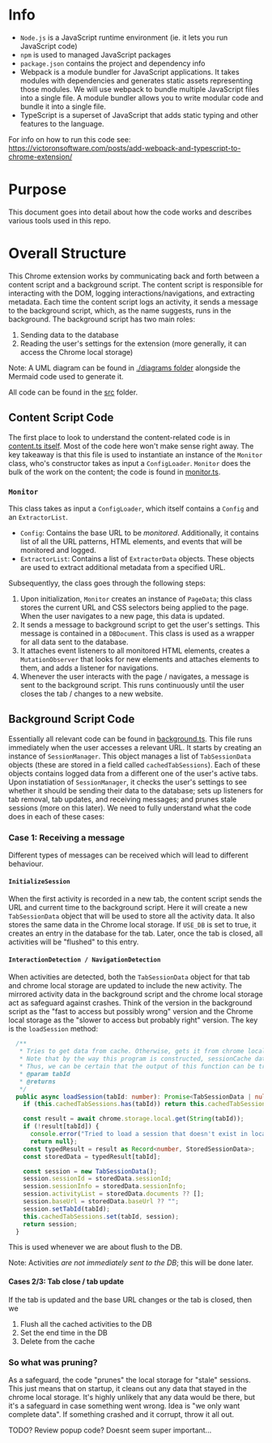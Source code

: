 # Info

- `Node.js` is a JavaScript runtime environment (ie. it lets you run JavaScript code)
- `npm` is used to managed JavaScript packages
- `package.json` contains the project and dependency info
- Webpack is a module bundler for JavaScript applications. It takes modules with dependencies and generates static assets representing those modules. We will use webpack to bundle multiple JavaScript files into a single file. A module bundler allows you to write modular code and bundle it into a single file.
- TypeScript is a superset of JavaScript that adds static typing and other features to the language.

For info on how to run this code see: https://victoronsoftware.com/posts/add-webpack-and-typescript-to-chrome-extension/

# Purpose

This document goes into detail about how the code works and describes various tools used in this repo.

# Overall Structure

This Chrome extension works by communicating back and forth between a content script and a background script. The content script is responsible for interacting with the DOM, logging interactions/navigations, and extracting metadata. Each time the content script logs an activity, it sends a message to the background script, which, as the name suggests, runs in the background. The background script has two main roles:

1. Sending data to the database
2. Reading the user's settings for the extension (more generally, it can access the Chrome local storage)

Note: A UML diagram can be found in [./diagrams folder](./diagrams/mermaid_readme.md) alongside the Mermaid code used to generate it.

All code can be found in the [src](./src/) folder.

## Content Script Code

The first place to look to understand the content-related code is in [content.ts itself](./src/content.ts). Most of the code here won't make sense right away. The key takeaway is that this file is used to instantiate an instance of the `Monitor` class, who's constructor takes as input a `ConfigLoader`. `Monitor` does the bulk of the work on the content; the code is found in [monitor.ts](./src/content/monitor.ts).

### `Monitor`

This class takes as input a `ConfigLoader`, which itself contains a `Config` and an `ExtractorList`.

- `Config`: Contains the base URL to be _monitored_. Additionally, it contains list of all the URL patterns, HTML elements, and events that will be monitored and logged.
- `ExtractorList`: Contains a list of `ExtractorData` objects. These objects are used to extract additional metadata from a specified URL.

Subsequentlyy, the class goes through the following steps:

1. Upon initialization, `Monitor` creates an instance of `PageData`; this class stores the current URL and CSS selectors being applied to the page. When the user navigates to a new page, this data is updated.
2. It sends a message to background script to get the user's settings. This message is contained in a `DBDocument`. This class is used as a wrapper for all data sent to the database.
3. It attaches event listeners to all monitored HTML elements, creates a `MutationObserver` that looks for new elements and attaches elements to them, and adds a listener for navigations.
4. Whenever the user interacts with the page / navigates, a message is sent to the background script. This runs continuously until the user closes the tab / changes to a new website.

## Background Script Code

Essentially all relevant code can be found in [background.ts](./src/background.ts). This file runs immediately when the user accesses a relevant URL. It starts by creating an instance of `SessionManager`. This object manages a list of `TabSessionData` objects (these are stored in a field called `cachedTabSessions`). Each of these objects contains logged data from a different one of the user's active tabs. Upon instatiation of `SessionManager`, it checks the user's settings to see whether it should be sending their data to the database; sets up listeners for tab removal, tab updates, and receiving messages; and prunes stale sessions (more on this later). We need to fully understand what the code does in each of these cases:

### Case 1: Receiving a message

Different types of messages can be received which will lead to different behaviour.

#### `InitializeSession`

When the first activity is recorded in a new tab, the content script sends the URL and current time to the background script. Here it will create a new `TabSessionData` object that will be used to store all the activity data. It also stores the same data in the Chrome local storage. If `USE_DB` is set to true, it creates an entry in the database for the tab. Later, once the tab is closed, all activities will be "flushed" to this entry.

#### `InteractionDetection / NavigationDetection`

When activities are detected, both the `TabSessionData` object for that tab and chrome local storage are updated to include the new activity. The mirrored activity data in the background script and the chrome local storage act as safeguard against crashes. Think of the version in the background script as the "fast to access but possibly wrong" version and the Chrome local storage as the "slower to access but probably right" version. The key is the `loadSession` method:

```ts
  /**
   * Tries to get data from cache. Otherwise, gets it from chrome local storage.
   * Note that by the way this program is constructed, sessionCache data != Chrome storage data <==> sessionCache data is empty.
   * Thus, we can be certain that the output of this function can be trusted.
   * @param tabId
   * @returns
   */
  public async loadSession(tabId: number): Promise<TabSessionData | null> {
    if (this.cachedTabSessions.has(tabId)) return this.cachedTabSessions.get(tabId)!;

    const result = await chrome.storage.local.get(String(tabId));
    if (!result[tabId]) {
      console.error("Tried to load a session that doesn't exist in local storage");
      return null};
    const typedResult = result as Record<number, StoredSessionData>;
    const storedData = typedResult[tabId];

    const session = new TabSessionData();
    session.sessionId = storedData.sessionId;
    session.sessionInfo = storedData.sessionInfo;
    session.activityList = storedData.documents ?? [];
    session.baseUrl = storedData.baseUrl ?? "";
    session.setTabId(tabId);
    this.cachedTabSessions.set(tabId, session);
    return session;
  }
```

This is used whenever we are about flush to the DB.

Note: Activities _are not immediately sent to the DB_; this will be done later.

#### Cases 2/3: Tab close / tab update

If the tab is updated and the base URL changes or the tab is closed, then we

1. Flush all the cached activities to the DB
2. Set the end time in the DB
3. Delete from the cache

### So what was pruning?

As a safeguard, the code "prunes" the local storage for "stale" sessions. This just means that on startup, it cleans out any data that stayed in the chrome local storage. It's highly unlikely that any data would be there, but it's a safeguard in case something went wrong. Idea is "we only want complete data". If something crashed and it corrupt, throw it all out.

TODO? Review popup code? Doesnt seem super important...
